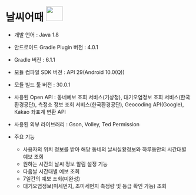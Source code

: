 날씨어때 <img src="https://user-images.githubusercontent.com/60289743/94329385-8a43f000-fff5-11ea-82b4-55358e946c3f.png" width="45" height="40">
=================
* 개발 언어 : Java 1.8
* 안드로이드 Gradle Plugin 버전 : 4.0.1
* Gradle 버전 : 6.1.1
* 모듈 컴파일 SDK 버전 : API 29(Android  10.0(Q))
* 모듈 빌드 툴 버전 : 30.0.1

* 사용된 Open API : 동네예보 조회 서비스(기상청), 대기오염정보 조회 서비스(한국환경공단), 측정소 정보 조회 서비스(한국환경공단), Geocoding API(Google), Kakao 좌표계 변환 API
* 사용된 외부 라이브러리 : Gson, Volley, Ted Permission
* 주요 기능
  + 사용자의 위치 정보를 받아 해당 동네의 날씨실황정보와 하루동안의 시간대별 예보 조회
  + 원하는 시간의 날씨 정보 알림 설정 기능
  + 다음날 시간대별 예보 조회
  + 7일간의 예보 조회(미완성)
  + 대기오염정보(미세먼지, 초미세먼지 측정량 및 등급 확인 가능) 조회
